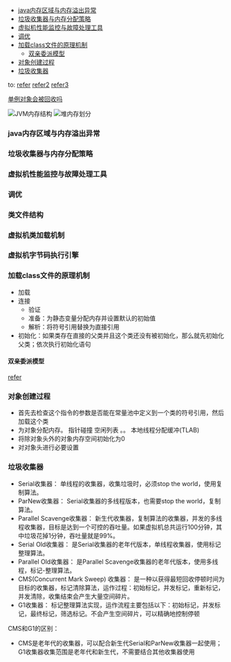 <!-- TOC -->

- [java内存区域与内存溢出异常](#java内存区域与内存溢出异常)
- [垃圾收集器与内存分配策略](#垃圾收集器与内存分配策略)
- [虚拟机性能监控与故障处理工具](#虚拟机性能监控与故障处理工具)
- [调优](#调优)
- [加载class文件的原理机制](#加载class文件的原理机制)
    - [双亲委派模型](#双亲委派模型)
- [对象创建过程](#对象创建过程)
- [垃圾收集器](#垃圾收集器)

<!-- /TOC -->


to:
[refer](https://www.jb51.net/it/753914.html)
[refer2](https://www.jb51.net/it/743799.html)
[refer3](https://www.jb51.net/it/743429.html)


[单例对象会被回收吗](https://www.cnblogs.com/love-htt/p/13884361.html)


![JVM内存结构](https://gitee.com/lylw/image/raw/master/jvm/rda.jpg)
![堆内存划分](https://gitee.com/lylw/image/raw/master/jvm/alloc.jpeg)






### java内存区域与内存溢出异常

### 垃圾收集器与内存分配策略

### 虚拟机性能监控与故障处理工具

### 调优

### 类文件结构

### 虚拟机类加载机制

### 虚拟机字节码执行引擎

### 加载class文件的原理机制
- 加载
- 连接
    - 验证
    - 准备：为静态变量分配内存并设置默认的初始值
    - 解析：将符号引用替换为直接引用
- 初始化：如果类存在直接的父类并且这个类还没有被初始化，那么就先初始化父类；依次执行初始化语句

#### 双亲委派模型

[refer](https://mp.weixin.qq.com/s/Q0MqcvbeI7gAcJH5ZaQWgA)

### 对象创建过程
- 首先去检查这个指令的参数是否能在常量池中定义到一个类的符号引用，然后加载这个类
- 为对象分配内存。 指针碰撞 空闲列表 。。 本地线程分配缓冲(TLAB)
- 将除对象头外的对象内存空间初始化为0
- 对对象头进行必要设置





### 垃圾收集器

- Serial收集器： 单线程的收集器，收集垃圾时，必须stop the world，使用复制算法。
- ParNew收集器： Serial收集器的多线程版本，也需要stop the world，复制算法。
- Parallel Scavenge收集器： 新生代收集器，复制算法的收集器，并发的多线程收集器，目标是达到一个可控的吞吐量。如果虚拟机总共运行100分钟，其中垃圾花掉1分钟，吞吐量就是99%。
- Serial Old收集器： 是Serial收集器的老年代版本，单线程收集器，使用标记整理算法。
- Parallel Old收集器： 是Parallel Scavenge收集器的老年代版本，使用多线程，标记-整理算法。
- CMS(Concurrent Mark Sweep) 收集器： 是一种以获得最短回收停顿时间为目标的收集器，标记清除算法，运作过程：初始标记，并发标记，重新标记，并发清除，收集结束会产生大量空间碎片。
- G1收集器： 标记整理算法实现，运作流程主要包括以下：初始标记，并发标记，最终标记，筛选标记。不会产生空间碎片，可以精确地控制停顿

CMS和G1的区别：
- CMS是老年代的收集器，可以配合新生代Serial和ParNew收集器一起使用；G1收集器收集范围是老年代和新生代，不需要结合其他收集器使用


